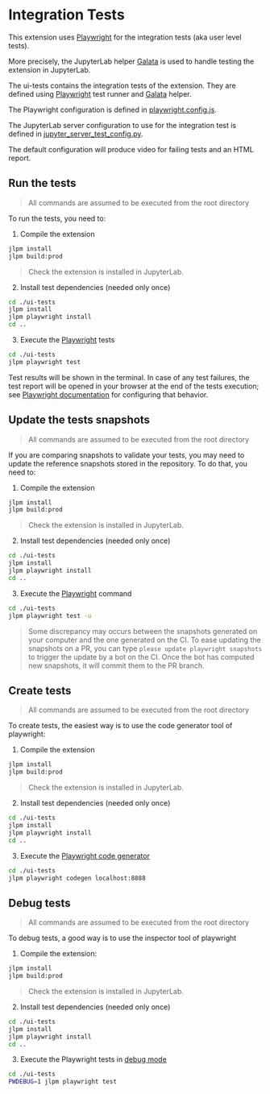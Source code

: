 # Integration Tests

This extension uses [Playwright](https://playwright.dev/docs/intro) for the integration tests (aka user level tests).

More precisely, the JupyterLab helper [Galata](https://github.com/jupyterlab/jupyterlab/tree/master/galata) is used to handle testing the extension in JupyterLab.

The ui-tests contains the integration tests of the extension. They are defined using [Playwright](https://playwright.dev/docs/intro) test runner and [Galata](https://github.com/jupyterlab/jupyterlab/tree/master/galata) helper.

The Playwright configuration is defined in [playwright.config.js](./playwright.config.js).

The JupyterLab server configuration to use for the integration test is defined in [jupyter_server_test_config.py](./jupyter_server_test_config.py).

The default configuration will produce video for failing tests and an HTML report.

## Run the tests

> All commands are assumed to be executed from the root directory

To run the tests, you need to:

1. Compile the extension

```bash
jlpm install
jlpm build:prod
```

> Check the extension is installed in JupyterLab.

2. Install test dependencies (needed only once)

```bash
cd ./ui-tests
jlpm install
jlpm playwright install
cd ..
```

3. Execute the [Playwright](https://playwright.dev/docs/intro) tests

```bash
cd ./ui-tests
jlpm playwright test
```

Test results will be shown in the terminal. In case of any test failures, the test report
will be opened in your browser at the end of the tests execution; see
[Playwright documentation](https://playwright.dev/docs/test-reporters#html-reporter)
for configuring that behavior.

## Update the tests snapshots

> All commands are assumed to be executed from the root directory

If you are comparing snapshots to validate your tests, you may need to update
the reference snapshots stored in the repository. To do that, you need to:

1. Compile the extension

```bash
jlpm install
jlpm build:prod
```

> Check the extension is installed in JupyterLab.

2. Install test dependencies (needed only once)

```bash
cd ./ui-tests
jlpm install
jlpm playwright install
cd ..
```

3. Execute the [Playwright](https://playwright.dev/docs/intro) command

```bash
cd ./ui-tests
jlpm playwright test -u
```

> Some discrepancy may occurs between the snapshots generated on your computer and
> the one generated on the CI. To ease updating the snapshots on a PR, you can
> type `please update playwright snapshots` to trigger the update by a bot on the CI.
> Once the bot has computed new snapshots, it will commit them to the PR branch.

## Create tests

> All commands are assumed to be executed from the root directory

To create tests, the easiest way is to use the code generator tool of playwright:

1. Compile the extension

```bash
jlpm install
jlpm build:prod
```

> Check the extension is installed in JupyterLab.

2. Install test dependencies (needed only once)

```bash
cd ./ui-tests
jlpm install
jlpm playwright install
cd ..
```

3. Execute the [Playwright code generator](https://playwright.dev/docs/codegen)

```bash
cd ./ui-tests
jlpm playwright codegen localhost:8888
```

## Debug tests

> All commands are assumed to be executed from the root directory

To debug tests, a good way is to use the inspector tool of playwright

1. Compile the extension:

```bash
jlpm install
jlpm build:prod
```

> Check the extension is installed in JupyterLab.

2. Install test dependencies (needed only once)

```bash
cd ./ui-tests
jlpm install
jlpm playwright install
cd ..
```

3. Execute the Playwright tests in [debug mode](https://playwright.dev/docs/debug)

```bash
cd ./ui-tests
PWDEBUG=1 jlpm playwright test
```
